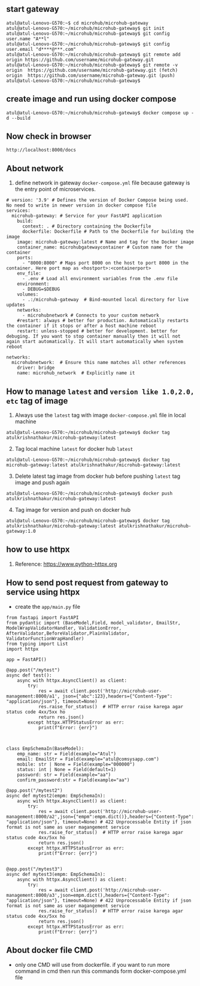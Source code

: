 ## start gateway
```
atul@atul-Lenovo-G570:~$ cd microhub/microhub-gateway
atul@atul-Lenovo-G570:~/microhub/microhub-gateway$ git init
atul@atul-Lenovo-G570:~/microhub/microhub-gateway$ git config user.name "A**l"
atul@atul-Lenovo-G570:~/microhub/microhub-gateway$ git config user.email "d****@***.com"
atul@atul-Lenovo-G570:~/microhub/microhub-gateway$ git remote add origin https://github.com/username/microhub-gateway.git
atul@atul-Lenovo-G570:~/microhub/microhub-gateway$ git remote -v
origin	https://github.com/username/microhub-gateway.git (fetch)
origin	https://github.com/username/microhub-gateway.git (push)
atul@atul-Lenovo-G570:~/microhub/microhub-gateway$ 
```

## create image and run using docker compose

```
atul@atul-Lenovo-G570:~/microhub/microhub-gateway$ docker compose up -d --build
```

## Now check in browser
```
http://localhost:8000/docs
```

## About network
1. define network in gateway `docker-compose.yml` file because gateway is the entry point of microservices.
```
# version: '3.9' # Defines the version of Docker Compose being used. No need to write in newer version in docker compose file
services:
  microhub-gateway: # Service for your FastAPI application
    build:
      context: . # Directory containing the Dockerfile
      dockerfile: Dockerfile # Path to the Dockerfile for building the image
    image: microhub-gateway:latest # Name and tag for the Docker image
    container_name: microhubgatewaycontainer # Custom name for the container
    ports:
      - "8000:8000" # Maps port 8000 on the host to port 8000 in the container. Here port map as <hostport>:<containerport>
    env_file: 
      - .env # Load all environment variables from the .env file
    environment:
      - DEBUG=$DEBUG
    volumes:
      - .:/microhub-gateway  # Bind-mounted local directory for live updates
    networks:
      - microhubnetwork # Connects to your custom network
    #restart: always # better for production. Automatically restarts the container if it stops or after a host machine reboot
    restart: unless-stopped # better for development. better for debuging. If you want to stop container manually then it will not again start automatically. It will start automatically when system reboot

networks:
  microhubnetwork:  # Ensure this name matches all other references
    driver: bridge
    name: microhub_network  # Explicitly name it

```

## How to manage `latest` and `version like 1.0,2.0, etc` tag of image
1. Always use the `latest` tag with image `docker-compose.yml` file in local machine
```
atul@atul-Lenovo-G570:~/microhub/microhub-gateway$ docker tag atulkrishnathakur/microhub-gateway:latest

```
2. Tag local machine `latest` for docker hub `latest`
```
atul@atul-Lenovo-G570:~/microhub/microhub-gateway$ docker tag microhub-gateway:latest atulkrishnathakur/microhub-gateway:latest

```
3. Delete latest tag image from docker hub before pushing `latest` tag image and push again
```
atul@atul-Lenovo-G570:~/microhub/microhub-gateway$ docker push atulkrishnathakur/microhub-gateway:latest

```

4. Tag image for version and push on docker hub
```
atul@atul-Lenovo-G570:~/microhub/microhub-gateway$ docker tag atulkrishnathakur/microhub-gateway:latest atulkrishnathakur/microhub-gateway:1.0

```

## how to use httpx
1. Reference: https://www.python-httpx.org


## How to send post request from gateway to service using httpx 
- create the `app/main.py` file
```
from fastapi import FastAPI
from pydantic import (BaseModel,Field, model_validator, EmailStr, ModelWrapValidatorHandler, ValidationError, AfterValidator,BeforeValidator,PlainValidator, ValidatorFunctionWrapHandler)
from typing import List
import httpx

app = FastAPI()
    
@app.post("/mytest")
async def test():
    async with httpx.AsyncClient() as client:
        try:
            res = await client.post('http://microhub-user-management:8000/a1', json={"abc":123},headers={"Content-Type": "application/json"}, timeout=None)
            res.raise_for_status()  # HTTP error raise karega agar status code 4xx/5xx ho
            return res.json()
        except httpx.HTTPStatusError as err:
            print(f"Error: {err}")



class EmpSchemaIn(BaseModel):
    emp_name: str = Field(example="Atul")
    email: EmailStr = Field(example="atul@comsysapp.com")
    mobile: str | None = Field(example="000000")
    status: int | None = Field(default=1)
    password: str = Field(example="aa")
    confirm_password:str = Field(example="aa")
    
@app.post("/mytest2")
async def mytest2(empm: EmpSchemaIn):
    async with httpx.AsyncClient() as client:
        try:
            res = await client.post('http://microhub-user-management:8000/a2',json={"empm":empm.dict()},headers={"Content-Type": "application/json"}, timeout=None) # 422 Unprocessable Entity if json format is not same as user magangement service
            res.raise_for_status()  # HTTP error raise karega agar status code 4xx/5xx ho
            return res.json()
        except httpx.HTTPStatusError as err:
            print(f"Error: {err}")


@app.post("/mytest3")
async def mytest3(empm: EmpSchemaIn):
    async with httpx.AsyncClient() as client:
        try:
            res = await client.post('http://microhub-user-management:8000/a3',json=empm.dict(),headers={"Content-Type": "application/json"}, timeout=None) # 422 Unprocessable Entity if json format is not same as user magangement service
            res.raise_for_status()  # HTTP error raise karega agar status code 4xx/5xx ho
            return res.json()
        except httpx.HTTPStatusError as err:
            print(f"Error: {err}")

```

## About  docker file CMD
- only one CMD will use from dockerfile. if you want to run more command in cmd then run this commands form docker-compose.yml file 
